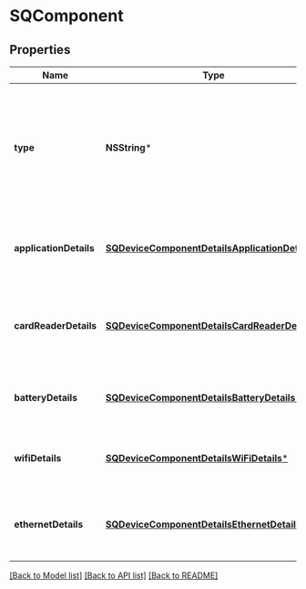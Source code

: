 # SQComponent

## Properties
Name | Type | Description | Notes
------------ | ------------- | ------------- | -------------
**type** | **NSString*** | The type of this component. Each component type has expected properties expressed in a structured format within its corresponding &#x60;*_details&#x60; field. | 
**applicationDetails** | [**SQDeviceComponentDetailsApplicationDetails***](SQDeviceComponentDetailsApplicationDetails.md) | Structured data for an &#x60;Application&#x60;, set for Components of type &#x60;APPLICATION&#x60;. | [optional] 
**cardReaderDetails** | [**SQDeviceComponentDetailsCardReaderDetails***](SQDeviceComponentDetailsCardReaderDetails.md) | Structured data for a &#x60;CardReader&#x60;, set for Components of type &#x60;CARD_READER&#x60;. | [optional] 
**batteryDetails** | [**SQDeviceComponentDetailsBatteryDetails***](SQDeviceComponentDetailsBatteryDetails.md) | Structured data for a &#x60;Battery&#x60;, set for Components of type &#x60;BATTERY&#x60;. | [optional] 
**wifiDetails** | [**SQDeviceComponentDetailsWiFiDetails***](SQDeviceComponentDetailsWiFiDetails.md) | Structured data for a &#x60;WiFi&#x60; interface, set for Components of type &#x60;WIFI&#x60;. | [optional] 
**ethernetDetails** | [**SQDeviceComponentDetailsEthernetDetails***](SQDeviceComponentDetailsEthernetDetails.md) | Structured data for an &#x60;Ethernet&#x60; interface, set for Components of type &#x60;ETHERNET&#x60;. | [optional] 

[[Back to Model list]](../README.md#documentation-for-models) [[Back to API list]](../README.md#documentation-for-api-endpoints) [[Back to README]](../README.md)


